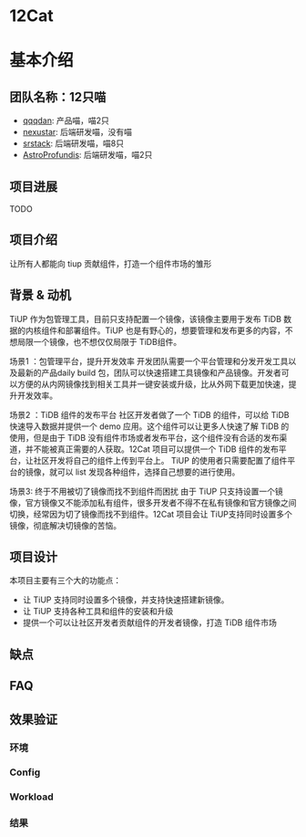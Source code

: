 # 12Cat
# 基本介绍
## 团队名称：12只喵
- [qqqdan](https://github.com/qqqdan): 产品喵，喵2只
- [nexustar](https://github.com/nexustar): 后端研发喵，没有喵
- [srstack](https://github.com/srstack): 后端研发喵，喵8只
- [AstroProfundis](https://github.com/AstroProfundis): 后端研发喵，喵2只

## 项目进展
TODO
## 项目介绍
让所有人都能向 tiup 贡献组件，打造一个组件市场的雏形

## 背景 & 动机
TiUP 作为包管理工具，目前只支持配置一个镜像，该镜像主要用于发布 TiDB 数据的内核组件和部署组件。TiUP 也是有野心的，想要管理和发布更多的内容，不想局限一个镜像，也不想仅仅局限于 TiDB组件。

场景1 ：包管理平台，提升开发效率
开发团队需要一个平台管理和分发开发工具以及最新的产品daily build 包，团队可以快速搭建工具镜像和产品镜像。开发者可以方便的从内网镜像找到相关工具并一键安装或升级，比从外网下载更加快速，提升开发效率。

场景2 ：TiDB 组件的发布平台
社区开发者做了一个 TiDB 的组件，可以给 TiDB 快速导入数据并提供一个 demo 应用。这个组件可以让更多人快速了解 TiDB 的使用，但是由于 TiDB 没有组件市场或者发布平台，这个组件没有合适的发布渠道，并不能被真正需要的人获取。12Cat 项目可以提供一个 TiDB 组件的发布平台，让社区开发将自己的组件上传到平台上。 TiUP 的使用者只需要配置了组件平台的镜像，就可以 list 发现各种组件，选择自己想要的进行使用。

场景3: 终于不用被切了镜像而找不到组件而困扰
由于 TiUP 只支持设置一个镜像，官方镜像又不能添加私有组件，很多开发者不得不在私有镜像和官方镜像之间切换，经常因为切了镜像而找不到组件。12Cat 项目会让 TiUP支持同时设置多个镜像，彻底解决切镜像的苦恼。

## 项目设计
本项目主要有三个大的功能点：
- 让 TiUP 支持同时设置多个镜像，并支持快速搭建新镜像。
- 让 TiUP 支持各种工具和组件的安装和升级
- 提供一个可以让社区开发者贡献组件的开发者镜像，打造 TiDB 组件市场

## 缺点

## FAQ

## 效果验证
### 环境
### Config
### Workload
### 结果
